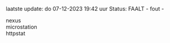 laatste update: 
do 07-12-2023 19:42   uur 
Status: FAALT - fout - 
<div class="service R">nexus</div><div class="service Y">microstation</div><div class="service G">httpstat</div>